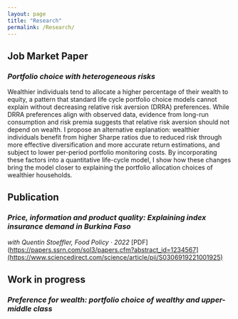```yaml
---
layout: page
title: "Research"
permalink: /Research/
---
```


## Job Market Paper

### *Portfolio choice with heterogeneous risks*  


Wealthier individuals tend to allocate a higher percentage of their wealth to equity, 
a pattern that standard life cycle portfolio choice models cannot explain without decreasing 
relative risk aversion (DRRA) preferences. While DRRA preferences align with observed data, 
evidence from long-run consumption and risk premia suggests that relative risk aversion should 
not depend on wealth. I propose an alternative explanation: wealthier individuals benefit 
from higher Sharpe ratios due to reduced risk through more effective diversification and more 
accurate return estimations, and subject to lower per-period portfolio monitoring costs. 
By incorporating these factors into a quantitative life-cycle model, I show how these changes 
bring the model closer to explaining the portfolio allocation choices of wealthier households.

## Publication

### *Price, information and product quality: Explaining index insurance demand in Burkina Faso*  
_with Quentin Stoeffler, Food Policy · 2022_ 
[PDF](https://papers.ssrn.com/sol3/papers.cfm?abstract_id=1234567](https://www.sciencedirect.com/science/article/pii/S0306919221001925)


## Work in progress
### *Preference for wealth: portfolio choice of wealthy and upper-middle class*
